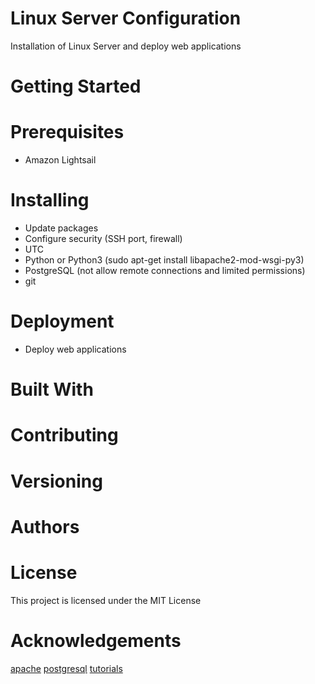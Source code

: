 # Linux Server Configuration
Installation of Linux Server and deploy web applications

# Getting Started

# Prerequisites
- Amazon Lightsail

# Installing
- Update packages
- Configure security (SSH port, firewall)
- UTC
- Python or Python3 (sudo apt-get install libapache2-mod-wsgi-py3)
- PostgreSQL (not allow remote connections and limited permissions)
- git

# Deployment
- Deploy web applications

# Built With

# Contributing

# Versioning

# Authors

# License
This project is licensed under the MIT License

# Acknowledgements
[apache](http://httpd.apache.org/)
[postgresql](https://www.postgresql.org/)
[tutorials](https://www.digitalocean.com/community/tutorials/how-to-install-linux-apache-mysql-php-lamp-stack-on-ubuntu-14-04)
